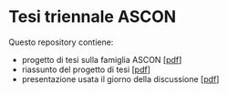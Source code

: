 # Tesi triennale ASCON

Questo repository contiene:
- progetto di tesi sulla famiglia ASCON [[pdf](https://github.com/MattiaOldani/Tesi-Triennale-ASCON/blob/master/tesi/tesi.pdf)]
- riassunto del progetto di tesi [[pdf](https://github.com/MattiaOldani/Tesi-Triennale-ASCON/blob/master/riassunto/riassunto.pdf)]
- presentazione usata il giorno della discussione [[pdf](https://github.com/MattiaOldani/Tesi-Triennale-ASCON/blob/master/presentazione/presentazione.pdf)]
